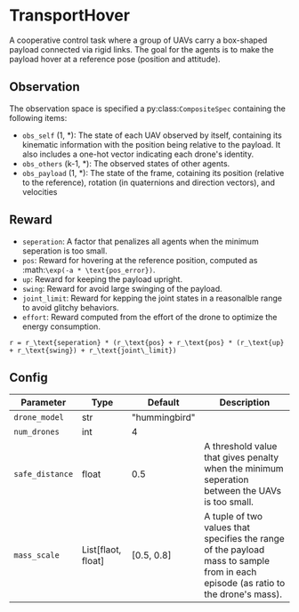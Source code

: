 TransportHover
==============


A cooperative control task where a group of UAVs carry a box-shaped payload connected via
rigid links. The goal for the agents is to make the payload hover at a reference pose
(position and attitude).

## Observation
The observation space is specified a py:class:`CompositeSpec` containing the following items:

- `obs_self` (1, \*): The state of each UAV observed by itself, containing its kinematic
information with the position being relative to the payload. It also includes a one-hot
vector indicating each drone's identity.
- `obs_others` (k-1, \*): The observed states of other agents.
- `obs_payload` (1, \*): The state of the frame, cotaining its position (relative to the
reference), rotation (in quaternions and direction vectors), and velocities

## Reward
- `seperation`: A factor that penalizes all agents when the minimum seperation is too small.
- `pos`: Reward for hovering at the reference position, computed as :math:`\exp(-a * \text{pos_error})`.
- `up`: Reward for keeping the payload upright.
- `swing`: Reward for avoid large swinging of the payload.
- `joint_limit`: Reward for kepping the joint states in a reasonalble range to avoid glitchy behaviors.
- `effort`: Reward computed from the effort of the drone to optimize the
energy consumption.

```{math}
r = r_\text{seperation} * (r_\text{pos} + r_\text{pos} * (r_\text{up} + r_\text{swing}) + r_\text{joint\_limit})
```

## Config

| Parameter           | Type               | Default       | Description                                                                                                                       |
|---------------------|--------------------|---------------|-----------------------------------------------------------------------------------------------------------------------------------|
| `drone_model`       | str                | "hummingbird" |                                                                                                                                   |
| `num_drones`        | int                | 4             |                                                                                                                                   |
| `safe_distance`     | float              | 0.5           | A threshold value that gives penalty when the minimum seperation between the UAVs is too small.                                   |
| `mass_scale`        | List[flaot, float] | [0.5, 0.8]    | A tuple of two values that specifies the range of the payload mass to sample from in each episode (as ratio to the drone's mass). |


